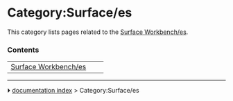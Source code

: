 # Category:Surface/es
This category lists pages related to the [Surface Workbench/es](Surface_Workbench/es.md).

### Contents

|     |     |     |
| --- | --- | --- |
| [Surface Workbench/es](Surface_Workbench/es.md) |



---
⏵ [documentation index](../README.md) > Category:Surface/es
